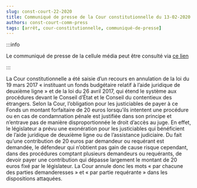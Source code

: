 ```yaml
---   
slug: const-court-22-2020
title: Communiqué de presse de la Cour constitutionnelle du 13-02-2020
authors: const-court-comm-press
tags: [arrêt, cour-constitutionnelle, communiqué-de-presse]
---
```


:::info

Le communiqué de presse de la cellule média peut être consulté via [ce lien](https://www.const-court.be/public/f/2020/2020-022f-info.pdf) 

:::

La Cour constitutionnelle a été saisie d’un recours en annulation de la loi du 19 mars 2017 « instituant un fonds budgétaire relatif à l’aide juridique de deuxième ligne » et de la loi du 26 avril 2017, qui étend le système aux procédures devant le Conseil d’État et le Conseil du contentieux des étrangers. Selon la Cour, l’obligation pour les justiciables de payer à ce Fonds un montant forfaitaire de 20 euros lorsqu’ils intentent une procédure ou en cas de condamnation pénale est justifiée dans son principe et n’entrave pas de manière disproportionnée le droit d’accès au juge. En effet, le législateur a prévu une exonération pour les justiciables qui bénéficient de l’aide juridique de deuxième ligne ou de l’assistance judiciaire. Du fait qu’une contribution de 20 euros par demandeur ou requérant est demandée, le défendeur qui n’obtient pas gain de cause risque cependant, dans des procédures comptant plusieurs demandeurs ou requérants, de devoir payer une contribution qui dépasse largement le montant de 20 euros fixé par le législateur. La Cour annule donc les mots « par chacune des parties demanderesses » et « par partie requérante » dans les dispositions attaquées.
